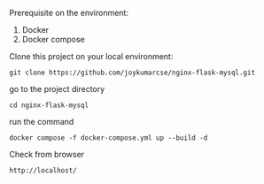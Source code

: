 Prerequisite on the environment:
1. Docker
2. Docker compose

Clone this project on your local environment:
```
git clone https://github.com/joykumarcse/nginx-flask-mysql.git
```
go to the project directory
```
cd nginx-flask-mysql
```
run the command
```
docker compose -f docker-compose.yml up --build -d
```

Check from browser
```
http://localhost/
```


